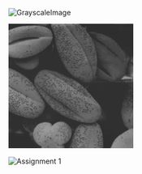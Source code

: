 ![GrayscaleImage](https://user-images.githubusercontent.com/53031435/197118200-5c25a49f-c9ea-426b-bf08-d145581adad0.png)

![MappedImage](https://raw.githubusercontent.com/mehmetakifkoz/CENG3222-Image-Processing/main/1-Piecewise-Linear-Mapping/MappedImage.png?token=GHSAT0AAAAAAB2G5XRU33VY7A2PO5Z65PNWY2SFSJQ)

![Assignment 1](https://user-images.githubusercontent.com/53031435/196893870-52fcc11e-9ee9-4abe-9ad2-9f2c12aa259b.jpg)
